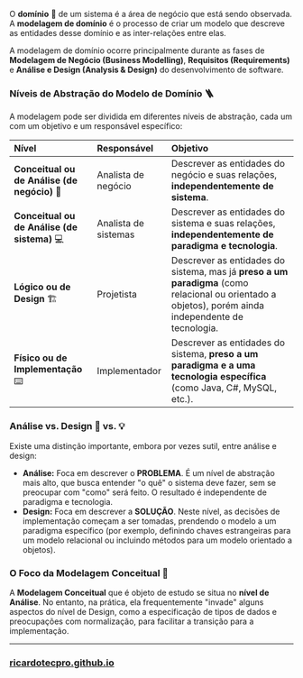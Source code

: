 O **domínio** 🎯 de um sistema é a área de negócio que está sendo observada. A **modelagem de domínio** é o processo de criar um modelo que descreve as entidades desse domínio e as inter-relações entre elas.

A modelagem de domínio ocorre principalmente durante as fases de **Modelagem de Negócio (Business Modelling)**, **Requisitos (Requirements)** e **Análise e Design (Analysis & Design)** do desenvolvimento de software.

### Níveis de Abstração do Modelo de Domínio 🪜

A modelagem pode ser dividida em diferentes níveis de abstração, cada um com um objetivo e um responsável específico:

| Nível | Responsável | Objetivo |
| :--- | :--- | :--- |
| **Conceitual ou de Análise (de negócio)** 👔 | Analista de negócio | Descrever as entidades do negócio e suas relações, **independentemente de sistema**. |
| **Conceitual ou de Análise (de sistema)** 💻 | Analista de sistemas | Descrever as entidades do sistema e suas relações, **independentemente de paradigma e tecnologia**. |
| **Lógico ou de Design** 🏗️ | Projetista | Descrever as entidades do sistema, mas já **preso a um paradigma** (como relacional ou orientado a objetos), porém ainda independente de tecnologia. |
| **Físico ou de Implementação** ⌨️ | Implementador | Descrever as entidades do sistema, **preso a um paradigma e a uma tecnologia específica** (como Java, C#, MySQL, etc.). |

### Análise vs. Design 🤔 vs. 💡

Existe uma distinção importante, embora por vezes sutil, entre análise e design:

* **Análise:** Foca em descrever o **PROBLEMA**. É um nível de abstração mais alto, que busca entender "o quê" o sistema deve fazer, sem se preocupar com "como" será feito. O resultado é independente de paradigma e tecnologia.
* **Design:** Foca em descrever a **SOLUÇÃO**. Neste nível, as decisões de implementação começam a ser tomadas, prendendo o modelo a um paradigma específico (por exemplo, definindo chaves estrangeiras para um modelo relacional ou incluindo métodos para um modelo orientado a objetos).

### O Foco da Modelagem Conceitual 🎯

A **Modelagem Conceitual** que é objeto de estudo se situa no **nível de Análise**. No entanto, na prática, ela frequentemente "invade" alguns aspectos do nível de Design, como a especificação de tipos de dados e preocupações com normalização, para facilitar a transição para a implementação.

---

### [ricardotecpro.github.io](https://ricardotecpro.github.io/)

